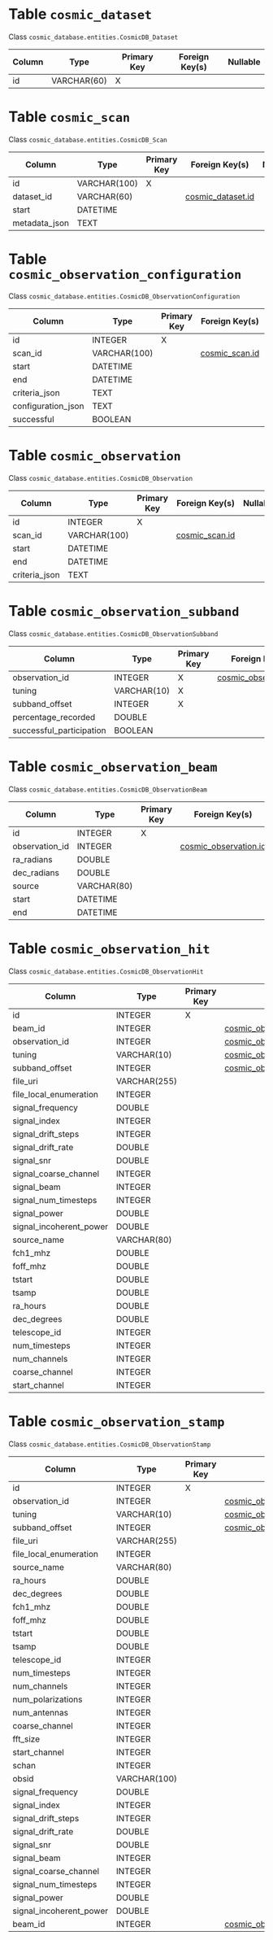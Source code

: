 # Table `cosmic_dataset`

Class `cosmic_database.entities.CosmicDB_Dataset`

Column | Type | Primary Key | Foreign Key(s) | Nullable
-|-|-|-|-
id | VARCHAR(60) | X |  | 

# Table `cosmic_scan`

Class `cosmic_database.entities.CosmicDB_Scan`

Column | Type | Primary Key | Foreign Key(s) | Nullable
-|-|-|-|-
id | VARCHAR(100) | X |  | 
dataset_id | VARCHAR(60) |  | [cosmic_dataset.id](#table-cosmic_dataset) | 
start | DATETIME |  |  | 
metadata_json | TEXT |  |  | 

# Table `cosmic_observation_configuration`

Class `cosmic_database.entities.CosmicDB_ObservationConfiguration`

Column | Type | Primary Key | Foreign Key(s) | Nullable
-|-|-|-|-
id | INTEGER | X |  | 
scan_id | VARCHAR(100) |  | [cosmic_scan.id](#table-cosmic_scan) | 
start | DATETIME |  |  | 
end | DATETIME |  |  | 
criteria_json | TEXT |  |  | 
configuration_json | TEXT |  |  | 
successful | BOOLEAN |  |  | 

# Table `cosmic_observation`

Class `cosmic_database.entities.CosmicDB_Observation`

Column | Type | Primary Key | Foreign Key(s) | Nullable
-|-|-|-|-
id | INTEGER | X |  | 
scan_id | VARCHAR(100) |  | [cosmic_scan.id](#table-cosmic_scan) | 
start | DATETIME |  |  | 
end | DATETIME |  |  | 
criteria_json | TEXT |  |  | 

# Table `cosmic_observation_subband`

Class `cosmic_database.entities.CosmicDB_ObservationSubband`

Column | Type | Primary Key | Foreign Key(s) | Nullable
-|-|-|-|-
observation_id | INTEGER | X | [cosmic_observation.id](#table-cosmic_observation) | 
tuning | VARCHAR(10) | X |  | 
subband_offset | INTEGER | X |  | 
percentage_recorded | DOUBLE |  |  | 
successful_participation | BOOLEAN |  |  | 

# Table `cosmic_observation_beam`

Class `cosmic_database.entities.CosmicDB_ObservationBeam`

Column | Type | Primary Key | Foreign Key(s) | Nullable
-|-|-|-|-
id | INTEGER | X |  | 
observation_id | INTEGER |  | [cosmic_observation.id](#table-cosmic_observation) | 
ra_radians | DOUBLE |  |  | 
dec_radians | DOUBLE |  |  | 
source | VARCHAR(80) |  |  | 
start | DATETIME |  |  | 
end | DATETIME |  |  | 

# Table `cosmic_observation_hit`

Class `cosmic_database.entities.CosmicDB_ObservationHit`

Column | Type | Primary Key | Foreign Key(s) | Nullable
-|-|-|-|-
id | INTEGER | X |  | 
beam_id | INTEGER |  | [cosmic_observation_beam.id](#table-cosmic_observation_beam) | 
observation_id | INTEGER |  | [cosmic_observation_subband.observation_id](#table-cosmic_observation_subband) | 
tuning | VARCHAR(10) |  | [cosmic_observation_subband.tuning](#table-cosmic_observation_subband) | 
subband_offset | INTEGER |  | [cosmic_observation_subband.subband_offset](#table-cosmic_observation_subband) | 
file_uri | VARCHAR(255) |  |  | 
file_local_enumeration | INTEGER |  |  | 
signal_frequency | DOUBLE |  |  | 
signal_index | INTEGER |  |  | 
signal_drift_steps | INTEGER |  |  | 
signal_drift_rate | DOUBLE |  |  | 
signal_snr | DOUBLE |  |  | 
signal_coarse_channel | INTEGER |  |  | 
signal_beam | INTEGER |  |  | 
signal_num_timesteps | INTEGER |  |  | 
signal_power | DOUBLE |  |  | 
signal_incoherent_power | DOUBLE |  |  | 
source_name | VARCHAR(80) |  |  | 
fch1_mhz | DOUBLE |  |  | 
foff_mhz | DOUBLE |  |  | 
tstart | DOUBLE |  |  | 
tsamp | DOUBLE |  |  | 
ra_hours | DOUBLE |  |  | 
dec_degrees | DOUBLE |  |  | 
telescope_id | INTEGER |  |  | 
num_timesteps | INTEGER |  |  | 
num_channels | INTEGER |  |  | 
coarse_channel | INTEGER |  |  | 
start_channel | INTEGER |  |  | 

# Table `cosmic_observation_stamp`

Class `cosmic_database.entities.CosmicDB_ObservationStamp`

Column | Type | Primary Key | Foreign Key(s) | Nullable
-|-|-|-|-
id | INTEGER | X |  | 
observation_id | INTEGER |  | [cosmic_observation_subband.observation_id](#table-cosmic_observation_subband) | 
tuning | VARCHAR(10) |  | [cosmic_observation_subband.tuning](#table-cosmic_observation_subband) | 
subband_offset | INTEGER |  | [cosmic_observation_subband.subband_offset](#table-cosmic_observation_subband) | 
file_uri | VARCHAR(255) |  |  | 
file_local_enumeration | INTEGER |  |  | 
source_name | VARCHAR(80) |  |  | 
ra_hours | DOUBLE |  |  | 
dec_degrees | DOUBLE |  |  | 
fch1_mhz | DOUBLE |  |  | 
foff_mhz | DOUBLE |  |  | 
tstart | DOUBLE |  |  | 
tsamp | DOUBLE |  |  | 
telescope_id | INTEGER |  |  | 
num_timesteps | INTEGER |  |  | 
num_channels | INTEGER |  |  | 
num_polarizations | INTEGER |  |  | 
num_antennas | INTEGER |  |  | 
coarse_channel | INTEGER |  |  | 
fft_size | INTEGER |  |  | 
start_channel | INTEGER |  |  | 
schan | INTEGER |  |  | 
obsid | VARCHAR(100) |  |  | 
signal_frequency | DOUBLE |  |  | 
signal_index | INTEGER |  |  | 
signal_drift_steps | INTEGER |  |  | 
signal_drift_rate | DOUBLE |  |  | 
signal_snr | DOUBLE |  |  | 
signal_beam | INTEGER |  |  | 
signal_coarse_channel | INTEGER |  |  | 
signal_num_timesteps | INTEGER |  |  | 
signal_power | DOUBLE |  |  | 
signal_incoherent_power | DOUBLE |  |  | 
beam_id | INTEGER |  | [cosmic_observation_beam.id](#table-cosmic_observation_beam) | 
